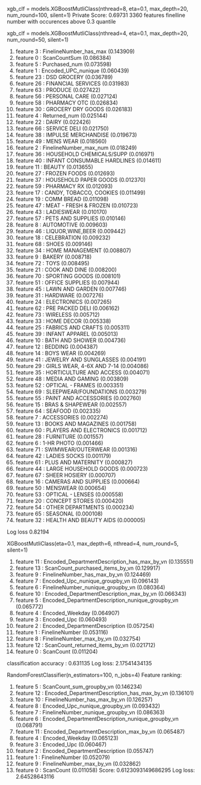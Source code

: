 xgb_clf = models.XGBoostMutliClass(nthread=8, eta=0.1, max_depth=20, num_round=100, silent=1)
Private Score: 0.69731
3360 features
finelline number with occurences above 0.3 quantile

xgb_clf = models.XGBoostMutliClass(nthread=4, eta=0.1, max_depth=20, num_round=50, silent=1)
1. feature 3 : FinelineNumber_has_max (0.143909)
2. feature 0 : ScanCountSum (0.086384)
3. feature 5 : Purchased_num (0.073598)
4. feature 1 : Encoded_UPC_nunique (0.060439)
5. feature 23 : DSD GROCERY (0.036789)
6. feature 26 : FINANCIAL SERVICES (0.031983)
7. feature 63 : PRODUCE (0.027422)
8. feature 56 : PERSONAL CARE (0.027124)
9. feature 58 : PHARMACY OTC (0.026834)
10. feature 30 : GROCERY DRY GOODS (0.026183)
11. feature 4 : Returned_num (0.025144)
12. feature 22 : DAIRY (0.022426)
13. feature 66 : SERVICE DELI (0.021750)
14. feature 38 : IMPULSE MERCHANDISE (0.019673)
15. feature 49 : MENS WEAR (0.018560)
16. feature 2 : FinelineNumber_max_num (0.018249)
17. feature 36 : HOUSEHOLD CHEMICALS/SUPP (0.016971)
18. feature 40 : INFANT CONSUMABLE HARDLINES (0.014611)
19. feature 11 : BEAUTY (0.013655)
20. feature 27 : FROZEN FOODS (0.012693)
21. feature 37 : HOUSEHOLD PAPER GOODS (0.012370)
22. feature 59 : PHARMACY RX (0.012093)
23. feature 17 : CANDY, TOBACCO, COOKIES (0.011499)
24. feature 19 : COMM BREAD (0.011098)
25. feature 47 : MEAT - FRESH & FROZEN (0.010723)
26. feature 43 : LADIESWEAR (0.010170)
27. feature 57 : PETS AND SUPPLIES (0.010146)
28. feature 8 : AUTOMOTIVE (0.009603)
29. feature 46 : LIQUOR,WINE,BEER (0.009442)
30. feature 18 : CELEBRATION (0.009232)
31. feature 68 : SHOES (0.009146)
32. feature 34 : HOME MANAGEMENT (0.008807)
33. feature 9 : BAKERY (0.008718)
34. feature 72 : TOYS (0.008495)
35. feature 21 : COOK AND DINE (0.008200)
36. feature 70 : SPORTING GOODS (0.008101)
37. feature 51 : OFFICE SUPPLIES (0.007944)
38. feature 45 : LAWN AND GARDEN (0.007746)
39. feature 31 : HARDWARE (0.007276)
40. feature 24 : ELECTRONICS (0.007265)
41. feature 62 : PRE PACKED DELI (0.006162)
42. feature 73 : WIRELESS (0.005712)
43. feature 33 : HOME DECOR (0.005338)
44. feature 25 : FABRICS AND CRAFTS (0.005311)
45. feature 39 : INFANT APPAREL (0.005013)
46. feature 10 : BATH AND SHOWER (0.004736)
47. feature 12 : BEDDING (0.004387)
48. feature 14 : BOYS WEAR (0.004269)
49. feature 41 : JEWELRY AND SUNGLASSES (0.004191)
50. feature 29 : GIRLS WEAR, 4-6X  AND 7-14 (0.004086)
51. feature 35 : HORTICULTURE AND ACCESS (0.004071)
52. feature 48 : MEDIA AND GAMING (0.003809)
53. feature 52 : OPTICAL - FRAMES (0.003351)
54. feature 69 : SLEEPWEAR/FOUNDATIONS (0.003279)
55. feature 55 : PAINT AND ACCESSORIES (0.002760)
56. feature 15 : BRAS & SHAPEWEAR (0.002557)
57. feature 64 : SEAFOOD (0.002335)
58. feature 7 : ACCESSORIES (0.002274)
59. feature 13 : BOOKS AND MAGAZINES (0.001758)
60. feature 60 : PLAYERS AND ELECTRONICS (0.001712)
61. feature 28 : FURNITURE (0.001557)
62. feature 6 : 1-HR PHOTO (0.001466)
63. feature 71 : SWIMWEAR/OUTERWEAR (0.001316)
64. feature 42 : LADIES SOCKS (0.001179)
65. feature 61 : PLUS AND MATERNITY (0.000827)
66. feature 44 : LARGE HOUSEHOLD GOODS (0.000723)
67. feature 67 : SHEER HOSIERY (0.000707)
68. feature 16 : CAMERAS AND SUPPLIES (0.000664)
69. feature 50 : MENSWEAR (0.000654)
70. feature 53 : OPTICAL - LENSES (0.000558)
71. feature 20 : CONCEPT STORES (0.000420)
72. feature 54 : OTHER DEPARTMENTS (0.000234)
73. feature 65 : SEASONAL (0.000108)
74. feature 32 : HEALTH AND BEAUTY AIDS (0.000005)

Log loss 0.82194



XGBoostMutliClass(eta=0.1, max_depth=6, nthread=4, num_round=5, silent=1)
1. feature 11 : Encoded_DepartmentDescription_has_max_by_vn (0.135551)
2. feature 13 : ScanCount_purchased_items_by_vn (0.129917)
3. feature 9 : FinelineNumber_has_max_by_vn (0.124469)
4. feature 7 : Encoded_Upc_nunique_groupby_vn (0.096143)
5. feature 6 : FinelineNumber_nunique_groupby_vn (0.080364)
6. feature 10 : Encoded_DepartmentDescription_max_by_vn (0.066343)
7. feature 5 : Encoded_DepartmentDescription_nunique_groupby_vn (0.065772)
8. feature 4 : Encoded_Weekday (0.064907)
9. feature 3 : Encoded_Upc (0.060493)
10. feature 2 : Encoded_DepartmentDescription (0.057254)
11. feature 1 : FinelineNumber (0.053116)
12. feature 8 : FinelineNumber_max_by_vn (0.032754)
13. feature 12 : ScanCount_returned_items_by_vn (0.021712)
14. feature 0 : ScanCount (0.011204)

classification accuracy : 0.631135
Log loss: 2.17541434135

RandomForestClassifier(n_estimators=100, n_jobs=4)
Feature ranking:
1.  feature 5  :  ScanCount_sum_groupby_vn (0.146234)
2.  feature 12 :  Encoded_DepartmentDescription_has_max_by_vn (0.136101)
3.  feature 10 :  FinelineNumber_has_max_by_vn (0.126257)
4.  feature 8  :  Encoded_Upc_nunique_groupby_vn (0.093432)
5.  feature 7  :  FinelineNumber_nunique_groupby_vn (0.086363)
6.  feature 6  :  Encoded_DepartmentDescription_nunique_groupby_vn (0.068791)
7.  feature 11 :  Encoded_DepartmentDescription_max_by_vn (0.065487)
8.  feature 4  :  Encoded_Weekday (0.065123)
9.  feature 3  :  Encoded_Upc (0.060467)
10. feature 2  :  Encoded_DepartmentDescription (0.055747)
11. feature 1  :  FinelineNumber (0.052079)
12. feature 9  :  FinelineNumber_max_by_vn (0.032862)
13. feature 0  :  ScanCount (0.011058)
Score: 0.6123093149686295
Log loss: 2.64528643116